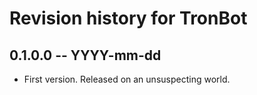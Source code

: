 # Revision history for TronBot

## 0.1.0.0  -- YYYY-mm-dd

* First version. Released on an unsuspecting world.
